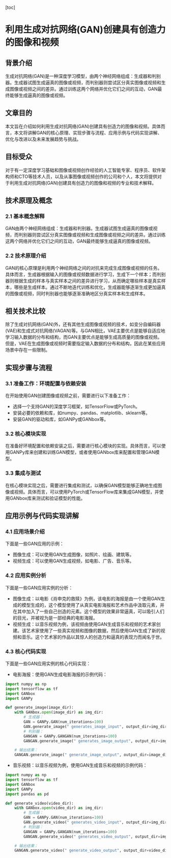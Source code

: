 
[toc]                    
                
                
利用生成对抗网络(GAN)创建具有创造力的图像和视频
=========================================================

背景介绍
----------

生成对抗网络(GAN)是一种深度学习模型，由两个神经网络组成：生成器和判别器。生成器试图生成逼真的图像或视频，而判别器则尝试区分真实图像或视频和生成图像或视频之间的差异。通过训练这两个网络并优化它们之间的互动，GAN最终能够生成逼真的图像或视频。

文章目的
----------

本文旨在介绍如何利用生成对抗网络(GAN)创建具有创造力的图像和视频。具体而言，本文将讲解GAN的核心原理、实现步骤与流程、应用示例与代码实现讲解、优化与改进以及未来发展趋势与挑战。

目标受众
------------

对于有一定深度学习基础和图像或视频创作经验的人工智能专家、程序员、软件架构师和CTO等技术人员，以及从事图像或视频创作的公司和个人，本文将提供对于利用生成对抗网络(GAN)创建具有创造力的图像和视频的专业和技术解释。

技术原理及概念
----------------------

### 2.1 基本概念解释

GAN由两个神经网络组成：生成器和判别器。生成器试图生成逼真的图像或视频，而判别器则尝试区分真实图像或视频和生成图像或视频之间的差异。通过训练这两个网络并优化它们之间的互动，GAN最终能够生成逼真的图像或视频。

### 2.2 技术原理介绍

GAN的核心原理是利用两个神经网络之间的对抗来完成生成图像或视频的任务。具体而言，生成器根据输入的图像或视频数据进行学习，生成下一个样本；而判别器则根据生成的样本与真实样本之间的差异进行学习，从而确定哪些样本是真实样本，哪些是生成样本。通过不断地迭代训练和优化，生成器能够逐渐生成更加逼真的图像或视频，同时判别器也能够逐渐准确地区分真实样本和生成样本。

相关技术比较
--------------------

除了生成对抗网络(GAN)外，还有其他生成图像或视频的技术，如变分自编码器(VAE)和生成式对抗网络(VAGAN)等。与GAN相比，VAE主要优点是能够自适应地学习输入数据的分布和结构，而GAN主要优点是能够生成高质量的图像或视频。但是，VAE在生成图像或视频时需要指定输入数据的分布和结构，因此在某些应用场景中存在一些限制。

实现步骤与流程
---------------------

### 3.1 准备工作：环境配置与依赖安装

在开始使用GAN创建图像或视频之前，需要进行以下准备工作：

- 选择一个支持GAN的深度学习框架，如TensorFlow或PyTorch。
- 安装必要的依赖和库，如numpy、pandas、matplotlib、sklearn等。
- 安装GAN的驱动和库，如GANPy或GANbox等。

### 3.2 核心模块实现

在准备好环境配置和依赖安装之后，需要进行核心模块的实现。具体而言，可以使用GANPy库来创建和训练GAN模型，或者使用GANbox库来配置和管理GAN模型。

### 3.3 集成与测试

在核心模块实现之后，需要进行集成和测试，以确保GAN模型能够正确地生成图像或视频。具体而言，可以使用PyTorch或TensorFlow库来集成GAN模型，并使用GANbox库来测试和验证模型的性能。

应用示例与代码实现讲解
---------------------------------

### 4.1 应用场景介绍

下面是一些GAN应用的示例：

- 图像生成：可以使用GAN生成图像，如照片、绘画、建筑等。
- 视频生成：可以使用GAN生成视频，如电影、广告、音乐等。

### 4.2 应用实例分析

下面是一些GAN应用实例的分析：

- 图像生成：以电影《肖申克的救赎》为例，该电影的海报是由一个使用GAN生成的模型生成的，这个模型使用了从真实电影海报和艺术作品中汲取元素，并在其中加入了一些自己创造的元素。这个模型的效果非常逼真，可以吸引人们的目光，并被视为是一部经典的电影海报。
- 视频生成：以音乐视频为例，该视频由使用GAN生成音乐和视频的艺术家创建。该艺术家使用了一些真实视频和图像的数据，然后使用GAN生成了新的视频和音乐。这个艺术家的作品以其惊人的创造力和逼真的表现力而闻名于世。

### 4.3 核心代码实现

下面是一些GAN应用实例的核心代码实现：

- 电影海报：使用GAN生成电影海报的示例代码：
```python
import numpy as np
import tensorflow as tf
import GANbox
import GANPy

def generate_image(image_dir):
    with GANbox.open(image_dir) as img_dir:
        # 生成器：
        GAN = GANPy.GAN(num_iterations=100)
        GAN.generate_image(" generates_image_input", output_dir=img_dir)
        # 判别器：
        GANGAN = GANPy.GANGAN(num_iterations=100)
        GANGAN.generate_image(" generates_image_output", output_dir=img_dir)

    # 输出结果：
    GANGAN.generate_image(" generate_image_output", output_dir=image_dir)
```
- 音乐视频：以音乐视频为例，使用GAN生成音乐和视频的示例代码：
```python
import numpy as np
import tensorflow as tf
import GANbox
import GANPy
import pandas as pd

def generate_video(video_dir):
    with GANbox.open(video_dir) as img_dir:
        # 生成器：
        GAN = GANPy.GAN(num_iterations=100)
        GAN.generate_video(" generates_video_input", output_dir=img_dir)
        # 判别器：
        GANGAN = GANPy.GANGAN(num_iterations=100)
        GANGAN.generate_video(" generates_video_output", output_dir=img_dir)

    # 输出结果：
    GANGAN.generate_video(" generate_video_output", output_dir=video_dir)
```

